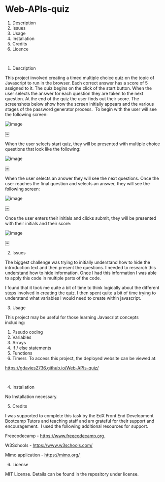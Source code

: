 # Web-APIs-quiz

1. Description 
2. Issues 
3. Usage 
4. Installation 
5. Credits 
6. Licence

<br>


1. Description

This project involved creating a timed multiple choice quiz on the topic of Javascript to run in the browser. Each correct answer has a score of 5 assigned to it. The quiz begins on the click of the start button. When the user selects the answer for each question they are taken to the next question. At the end of the quiz the user finds out their score.
The screenshots below show how the screen initially appears and the various stages of the password generator process. 
To begin with the user will see the following screen:


![image](https://github.com/gdavies2736/Web-APIs-quiz/assets/89836987/99059a29-c749-4559-8ffa-c2cc36fdf120)

￼

When the user selects start quiz, they will be presented with multiple choice questions that look like the following:



![image](https://github.com/gdavies2736/Web-APIs-quiz/assets/89836987/deb5ce96-924e-4cea-b99a-aa786c4e984e)


￼

When the user selects an answer they will see the next questions. 
Once the user reaches the final question and selects an answer, they will see the following screen:



![image](https://github.com/gdavies2736/Web-APIs-quiz/assets/89836987/2c0cf1d7-9bb4-4a9a-8000-85b9154f7e18)



￼

Once the user enters their initials and clicks submit, they will be presented with their initials and their score:




![image](https://github.com/gdavies2736/Web-APIs-quiz/assets/89836987/51e828f2-a048-4ec4-a307-3246403a1ab7)


￼


2. Issues


The biggest challenge was trying to initially understand how to hide the introduction text and then present the questions. I needed to research this understand how to hide information. Once I had this information I was able to apply this code in multiple parts of the code. 

I  found that it took me quite a bit of time to think logically about the different steps involved in creating the quiz. I then spent quite a bit of time trying to understand what variables I would need to create within javascript. 



3. Usage

This project may be useful for those learning Javascript concepts including: 
1. Pseudo coding 
2. Variables 
3. Arrays 
4. If / else statements 
5. Functions
6. Timers 
To access this project, the deployed website can be viewed at:

https://gdavies2736.github.io/Web-APIs-quiz/

 


4. Installation

   
No Installation necessary.




5. Credits


I was supported to complete this task by the EdX Front End Development Bootcamp Tutors and teaching staff and am grateful for their support and encouragement. 
I used the following additional resources for support. 

Freecodecamp - https://www.freecodecamp.org 

W3Schools - https://www.w3schools.com/

Mimo application - https://mimo.org/ 



6. License

   
MIT License. Details can be found in the repository under license.

